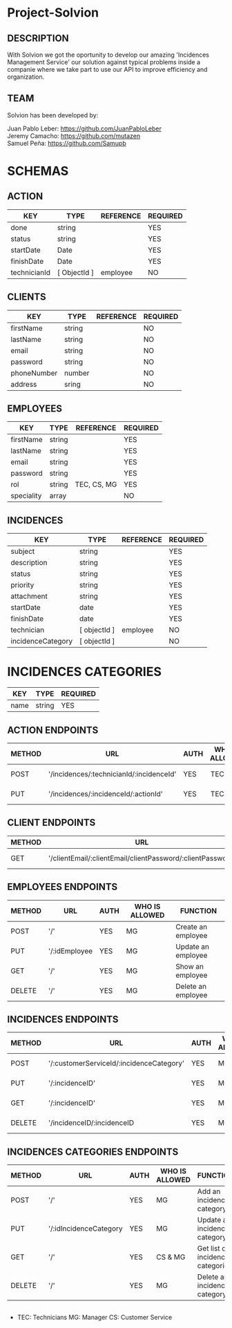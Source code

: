 # Project-Solvion

## DESCRIPTION
With Solvion we got the oportunity to develop our amazing 'Incidences Management Service' our solution against typical problems
inside a companie where we take part to use our API to improve efficiency and organization.
## TEAM

Solvion has been developed by:

Juan Pablo Leber: https://github.com/JuanPabloLeber<br/>
Jeremy Camacho: https://github.com/mutazen<br/>
Samuel Peña: https://github.com/Samupb<br/>

# SCHEMAS

## ACTION

| KEY          | TYPE         | REFERENCE | REQUIRED |
|--------------|--------------|-----------|----------|
| done         | string       |           | YES      |
| status       | string       |           | YES      |
| startDate    | Date         |           | YES      |
| finishDate   | Date         |           | YES      |
| technicianId | [ ObjectId ] | employee  | NO       |

## CLIENTS

| KEY         | TYPE         | REFERENCE | REQUIRED |
|-------------|--------------|-----------|----------|
| firstName   | string       |           | NO       |
| lastName    | string       |           | NO       |
| email       | string       |           | NO       |
| password    | string       |           | NO       |
| phoneNumber | number       |           | NO       |
| address     | sring        |           | NO       |

## EMPLOYEES

| KEY         | TYPE         | REFERENCE   | REQUIRED  |
|-------------|--------------|-------------|-----------|
| firstName   | string       |             | YES       |
| lastName    | string       |             | YES       |
| email       | string       |             | YES       |
| password    | string       |             | YES       |
| rol         | string       | TEC, CS, MG | YES       |
| speciality  | array        |             | NO        |

## INCIDENCES

| KEY                | TYPE         | REFERENCE | REQUIRED  |
|--------------------|--------------|-----------|-----------|
| subject            | string       |           | YES       |
| description        | string       |           | YES       |
| status             | string       |           | YES       |
| priority           | string       |           | YES       |
| attachment         | string       |           | YES       |
| startDate          | date         |           | YES       |
| finishDate         | date         |           | YES       |
| technician         | [ objectId ] | employee  | NO        |
| incidenceCategory  | [ objectId ] |           | NO        |


# INCIDENCES CATEGORIES

| KEY    | TYPE   | REQUIRED |
|--------|--------|----------|
| name   | string | YES      |

## ACTION ENDPOINTS

| METHOD | URL                                       | AUTH | WHO IS ALLOWED | FUNCTION            |
|--------|-------------------------------------------|------|:--------------:|---------------------|
| POST   | '/incidences/:technicianId/:incidenceId'  | YES  | TEC & MG       | Create an Action    |
| PUT    | '/incidences/:incidenceId/:actionId'      | YES  | TEC & MG       | Update an Action    |

## CLIENT ENDPOINTS

| METHOD | URL                                                            | AUTH | FUNCTION         |
|--------|----------------------------------------------------------------|------|------------------|
| GET    | '/clientEmail/:clientEmail/clientPassword/:clientPassword'     | NO   | Get clients list |

## EMPLOYEES ENDPOINTS

| METHOD | URL           | AUTH | WHO IS ALLOWED | FUNCTION          |
|--------|---------------|------|----------------|-------------------|
| POST   | '/'           | YES  |       MG       |Create an employee |
| PUT    | '/:idEmployee | YES  |       MG       |Update an employee |
| GET    | '/'           | YES  |       MG       |Show an employee   |
| DELETE | '/'           | YES  |       MG       |Delete an employee |

## INCIDENCES ENDPOINTS

| METHOD | URL                                          | AUTH | WHO IS ALLOWED | FUNCTION               |
|--------|----------------------------------------------|------|----------------|------------------------|
| POST   | '/:customerServiceId/:incidenceCategory'     | YES  |       MG       |Add an incidence        |
| PUT    | '/:incidenceID'                              | YES  |       MG       |Update an incidence     |
| GET    | '/:incidenceID'                              | YES  |       MG       |Get list of incidences  |
| DELETE | '/incidenceID/:incidenceID                   | YES  |       MG       |Delete an incidence     |

## INCIDENCES CATEGORIES ENDPOINTS

| METHOD | URL                    | AUTH | WHO IS ALLOWED | FUNCTION                          |
|--------|---------------         |------|----------------|-----------------------------------|
| POST   | '/'                    | YES  |       MG       | Add an incidence category         |
| PUT    | '/:idIncidenceCategory | YES  |       MG       | Update an incidence category      |
| GET    | '/'                    | YES  |    CS & MG     | Get list of incidences categories |
| DELETE | '/'                    | YES  |       MG       | Delete an incidence category      |

##

* TEC: Technicians MG: Manager CS: Customer Service
